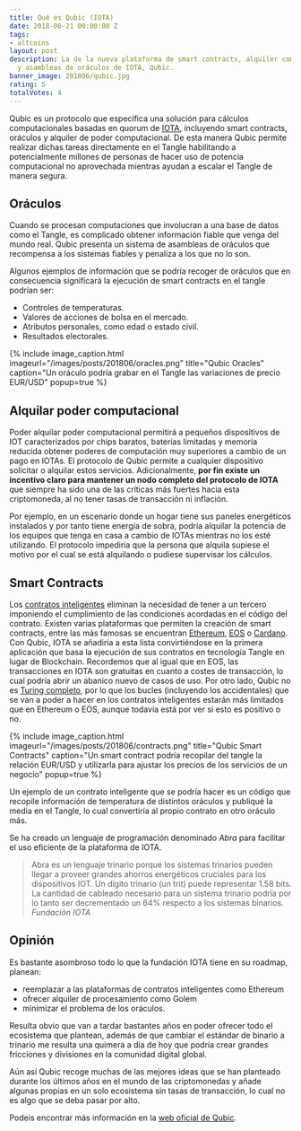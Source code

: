 ```yaml
---
title: Qué es Qubic (IOTA)
date: 2018-06-21 00:00:00 Z
tags:
- altcoins
layout: post
description: La de la nueva plataforma de smart contracts, alquiler computacional
  y asambleas de oráculos de IOTA, Qubic.
banner_image: 201806/qubic.jpg
rating: 5
totalVotes: 4
---
```


Qubic es un protocolo que especifica una solución para cálculos computacionales basadas en quorum de [IOTA](/que-es-iota/), incluyendo smart contracts, oráculos y alquiler de poder computacional. De esta manera Qubic permite realizar dichas tareas directamente en el Tangle habilitando a potencialmente millones de personas de hacer uso de potencia computacional no aprovechada mientras ayudan a escalar el Tangle de manera segura.

<!--more-->

## Oráculos

Cuando se procesan computaciones que involucran a una base de datos como el Tangle, es complicado obtener información fiable que venga del mundo real. Qubic presenta un sistema de asambleas de oráculos que recompensa a los sistemas fiables y penaliza a los que no lo son.

Algunos ejemplos de información que se podría recoger de oráculos que en consecuencia significará la ejecución de smart contracts en el tangle podrían ser:

- Controles de temperaturas.
- Valores de acciones de bolsa en el mercado.
- Atributos personales, como edad o estado civil.
- Resultados electorales.

{% include image_caption.html imageurl="/images/posts/201806/oracles.png" title="Qubic Oracles" caption="Un oráculo podría grabar en el Tangle las variaciones de precio EUR/USD" popup=true %}

## Alquilar poder computacional

Poder alquilar poder computacional permitirá a pequeños dispositivos de IOT caracterizados por chips baratos, baterías limitadas y memoria reducida obtener poderes de computación muy superiores a cambio de un pago en IOTAs. El protocolo de Qubic permite a cualquier dispositivo solicitar o alquilar estos servicios. Adicionalmente, **por fin existe un incentivo claro para mantener un nodo completo del protocolo de IOTA** que siempre ha sido una de las críticas más fuertes hacia esta criptomoneda, al no tener tasas de transacción ni inflación.

Por ejemplo, en un escenario donde un hogar tiene sus paneles energéticos instalados y por tanto tiene energía de sobra, podría alquilar la potencia de los equipos que tenga en casa a cambio de IOTAs mientras no los esté utilizando. El protocolo impediría que la persona que alquila supiese el motivo por el cual se está alquilando o pudiese supervisar los cálculos.

## Smart Contracts

Los [contratos inteligentes](/que-es-un-smart-contract/) eliminan la necesidad de tener a un tercero imponiendo el cumplimiento de las condiciones acordadas en el código del contrato. Existen varias plataformas que permiten la creación de smart contracts, entre las más famosas se encuentran [Ethereum](/que-es-ethereum), [EOS](/que-es-eos) o [Cardano](/que-es-cardano). Con Qubic, IOTA se añadiría a esta lista convirtiéndose en la primera aplicación que basa la ejecución de sus contratos en tecnología Tangle en lugar de Blockchain. Recordemos que al igual que en EOS, las transacciones en IOTA son gratuitas en cuanto a costes de transacción, lo cual podría abrir un abanico nuevo de casos de uso. Por otro lado, Qubic no es <a rel="nofollow" href="https://es.wikipedia.org/wiki/Turing_completo">Turing completo</a>, por lo que los bucles (incluyendo los accidentales) que se van a poder a hacer en los contratos inteligentes estarán más limitados que en Ethereum o EOS, aunque todavía está por ver si esto es positivo o no.

{% include image_caption.html imageurl="/images/posts/201806/contracts.png" title="Qubic Smart Contracts" caption="Un smart contract podría recopilar del tangle la relación EUR/USD y utilizarla para ajustar los precios de los servicios de un negocio" popup=true %}

Un ejemplo de un contrato inteligente que se podría hacer es un código que recopile información de temperatura de distintos oráculos y publiqué la media en el Tangle, lo cual convertiría al propio contrato en otro oráculo más.

Se ha creado un lenguaje de programación denominado *Abra* para facilitar el uso eficiente de la plataforma de IOTA.

> Abra es un lenguaje trinario porque los sistemas trinarios pueden llegar a proveer grandes ahorros energéticos cruciales para los dispositivos IOT. Un dígito trinario (un trit) puede representar 1.58 bits. La cantidad de cableado necesario para un sistema trinario podría por lo tanto ser decrementado un 64% respecto a los sistemas binarios. <cite>Fundación IOTA</cite>


## Opinión

Es bastante asombroso todo lo que la fundación IOTA tiene en su roadmap, planean:
- reemplazar a las plataformas de contratos inteligentes como Ethereum
- ofrecer alquiler de procesamiento como Golem
- minimizar el problema de los oráculos.

Resulta obvio que van a tardar bastantes años en poder ofrecer todo el ecosistema que plantean, además de que cambiar el estándar de binario a trinario me resulta una quimera a día de hoy que podría crear grandes fricciones y divisiones en la comunidad digital global.

Aún así Qubic recoge muchas de las mejores ideas que se han planteado durante los últimos años en el mundo de las criptomonedas y añade algunas propias en un solo ecosistema sin tasas de transacción, lo cual no es algo que se deba pasar por alto.

Podeis encontrar más información en la <a rel="nofollow" href="https://qubic.iota.org/intro">web oficial de Qubic</a>.


